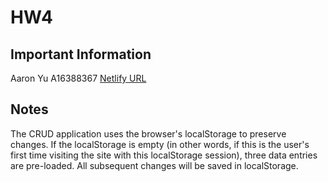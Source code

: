 # HW4

## Important Information
Aaron Yu
A16388367
[Netlify URL](https://guileless-kheer-b8f77b.netlify.app)

## Notes
The CRUD application uses the browser's localStorage to preserve changes. If the localStorage is empty (in other words, if this is the user's first time visiting the site with this localStorage session), three data entries are pre-loaded. All subsequent changes will be saved in localStorage. 